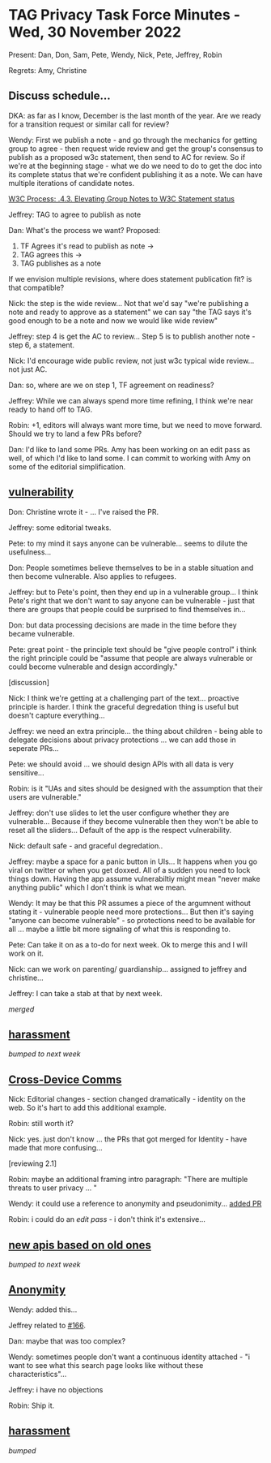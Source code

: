 # TAG Privacy Task Force Minutes - Wed, 30 November 2022

Present: Dan, Don, Sam, Pete, Wendy, Nick, Pete, Jeffrey, Robin

Regrets: Amy, Christine

## Discuss schedule...

DKA: as far as I know, December is the last month of the year. Are we ready for a transition request or similar call for review? 

Wendy: First we publish a note - and go through the mechanics for getting group to agree - then request wide review and get the group's consensus to publish as a proposed w3c statement, then send to AC for review. So if we're at the beginning stage - what we do we need to do to get the doc into its complete status that we're confident publishing it as a note.  We can have multiple iterations of candidate notes.

[W3C Process: .4.3. Elevating Group Notes to W3C Statement status](https://www.w3.org/2021/Process-20211102/#memo)

Jeffrey: TAG to agree to publish as note

Dan: What's the process we want?
Proposed:

1. TF Agrees it's read to publish as note ->
2. TAG agrees this -> 
3. TAG publishes as a note

If we envision multiple revisions, where does statement publication fit? is that compatible? 

Nick: the step is the wide review... Not that we'd say "we're publishing a note and ready to approve as a statement" we can say "the TAG says it's good enough to be a note and now we would like wide review"

Jeffrey: step 4 is get the AC to review... Step 5 is to publish another note - step 6, a statement.

Nick: I'd encourage wide public review, not just w3c typical wide review... not just AC.

Dan: so, where are we on step 1, TF agreement on readiness?

Jeffrey: While we can always spend more time refining, I think we're near ready to hand off to TAG.

Robin: +1, editors will always want more time, but we need to move forward. Should we try to land a few PRs before? 

Dan: I'd like to land some PRs. Amy has been working on an edit pass as well, of which I'd like to land some.
I can commit to working with Amy on some of the editorial simplification. 

## [vulnerability](https://github.com/w3ctag/privacy-principles/pull/198)

Don: Christine wrote it - ... I've raised the PR.

Jeffrey: some editorial tweaks.

Pete: to my mind it says anyone can be vulnerable... seems to dilute the usefulness...

Don: People sometimes believe themselves to be in a stable situation and then become vulnerable.  Also applies to refugees.

Jeffrey: but to Pete's point, then they end up in a vulnerable group... I think Pete's right that we don't want to say anyone can be vulnerable - just that there are groups that people could be surprised to find themselves in... 

Don: but data processing decisions are made in the time before they became vulnerable.  

Pete: great point - the principle text should be "give people control" i think the right principle could be "assume that people are always vulnerable or could become vulnerable and design accordingly."

[discussion]

Nick: I think we're getting at a challenging part of the text... proactive principle is harder. I think the graceful degredation thing is useful but doesn't capture everything... 

Jeffrey: we need an extra principle... the thing about children - being able to delegate decisions about privacy protections ... we can add those in seperate PRs... 

Pete: we should avoid ... we should design APIs with all data is very sensitive...

Robin: is it "UAs and sites should be designed with the assumption that their users are vulnerable." 

Jeffrey: don't use slides to let the user configure whether they are vulnerable... Because if they become vulnerable then they won't be able to reset all the sliders...  Default of the app is the respect vulnerability.

Nick: default safe - and graceful degredation.. 

Jeffrey: maybe a space for a panic button in UIs... It happens when you go viral on twitter or when you get doxxed. All of a sudden you need to lock things down.  Having the app assume vulnerabiltiy might mean "never make anything public" which I don't think is what we mean.

Wendy: It may be that this PR assumes a piece of the argumnent without stating it - vulnerable people need more protections... But then it's saying "anyone can become vulnerable" - so protections need to be available for all ... maybe a little bit more signaling of what this is responding to.

Pete: Can take it on as a to-do for next week.  Ok to merge this and I will work on it.

Nick: can we work on parenting/ guardianship... assigned to jeffrey and christine... 

Jeffrey: I can take a stab at that by next week.

*merged*

## [harassment](https://github.com/w3ctag/privacy-principles/pull/195)

*bumped to next week*

## [Cross-Device Comms](https://github.com/w3ctag/privacy-principles/pull/186)

Nick: Editorial changes - section changed dramatically - identity on the web.  So it's hart to add this additional example.

Robin: still worth it?

Nick: yes. just don't know ... the PRs that got merged for Identity - have made that more confusing... 


[reviewing 2.1]

Robin: maybe an additional framing intro paragraph: "There are multiple threats to user privacy  ... "

Wendy: it could use a reference to anonymity and pseudonimity... [added PR](https://github.com/w3ctag/privacy-principles/pull/199)

Robin: i could do an *edit pass* - i don't think it's extensive... 
 
## [new apis based on old ones](https://github.com/w3ctag/privacy-principles/pull/182)

*bumped to next week*

## [Anonymity](https://github.com/w3ctag/privacy-principles/pull/199)

Wendy: added this... 

Jeffrey related to [#166](https://github.com/w3ctag/privacy-principles/pull/166/). 

Dan: maybe that was too complex?

Wendy: sometimes people don't want a continuous identity attached - "i want to see what this search page looks like without these characteristics"... 

Jeffrey: i have no objections

Robin: Ship it.

## [harassment](https://github.com/w3ctag/privacy-principles/pull/195)

*bumped*

